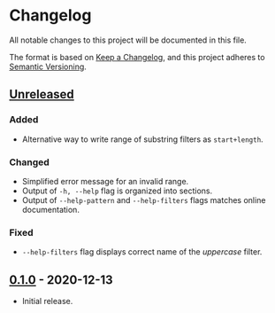 # Changelog

All notable changes to this project will be documented in this file.

The format is based on [Keep a Changelog](https://keepachangelog.com/en/1.0.0/),
and this project adheres to [Semantic Versioning](https://semver.org/spec/v2.0.0.html).

## [Unreleased]

### Added

- Alternative way to write range of substring filters as `start+length`.

### Changed

- Simplified error message for an invalid range.
- Output of `-h, --help` flag is organized into sections.
- Output of `--help-pattern` and `--help-filters` flags matches online documentation.

### Fixed

- `--help-filters` flag displays correct name of the *uppercase* filter.

## [0.1.0] - 2020-12-13

- Initial release.

[Unreleased]: https://github.com/jpikl/compare/v1.0.0...HEAD
[0.1.0]: https://github.com/jpikl/rew/releases/tag/v0.1.0
